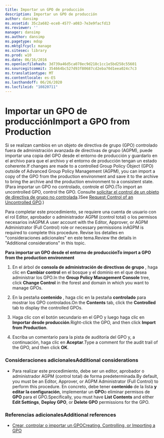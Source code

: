 ```yaml
---
title: Importar un GPO de producción
description: Importar un GPO de producción
author: dansimp
ms.assetid: 35c2a682-ece8-4577-a083-7e3e9facfd13
ms.reviewer: ''
manager: dansimp
ms.author: dansimp
ms.pagetype: mdop
ms.mktglfcycl: manage
ms.sitesec: library
ms.prod: w10
ms.date: 06/16/2016
ms.openlocfilehash: 3d739a46d5ca078ec9d218c1cc1e5bd258c55601
ms.sourcegitcommit: 354664bc527d93f80687cd2eba70d1eea024c7c3
ms.translationtype: MT
ms.contentlocale: es-ES
ms.lasthandoff: 06/26/2020
ms.locfileid: "10820711"
---
```

# <span data-ttu-id="00271-103">Importar un GPO de producción</span><span class="sxs-lookup"><span data-stu-id="00271-103">Import a GPO from Production</span></span>


<span data-ttu-id="00271-104">Si se realizan cambios en un objeto de directiva de grupo (GPO) controlado fuera de administración avanzada de directivas de grupo (AGPM), puede importar una copia del GPO desde el entorno de producción y guardarlo en el archivo para que el archivo y el entorno de producción tengan un estado coherente.</span><span class="sxs-lookup"><span data-stu-id="00271-104">If changes are made to a controlled Group Policy Object (GPO) outside of Advanced Group Policy Management (AGPM), you can import a copy of the GPO from the production environment and save it to the archive to bring the archive and the production environment to a consistent state.</span></span> <span data-ttu-id="00271-105">(Para importar un GPO no controlado, controle el GPO.</span><span class="sxs-lookup"><span data-stu-id="00271-105">(To import an uncontrolled GPO, control the GPO.</span></span> <span data-ttu-id="00271-106">Consulte [solicitar el control de un objeto de directiva de grupo no controlada](request-control-of-an-uncontrolled-gpo-agpm30ops.md).)</span><span class="sxs-lookup"><span data-stu-id="00271-106">See [Request Control of an Uncontrolled GPO](request-control-of-an-uncontrolled-gpo-agpm30ops.md).)</span></span>

<span data-ttu-id="00271-107">Para completar este procedimiento, se requiere una cuenta de usuario con el rol Editor, aprobador o administrador AGPM (control total) o los permisos necesarios inAGPM.</span><span class="sxs-lookup"><span data-stu-id="00271-107">A user account with the Editor, Approver, or AGPM Administrator (Full Control) role or necessary permissions inAGPM is required to complete this procedure.</span></span> <span data-ttu-id="00271-108">Revise los detalles en "consideraciones adicionales" en este tema.</span><span class="sxs-lookup"><span data-stu-id="00271-108">Review the details in "Additional considerations" in this topic.</span></span>

**<span data-ttu-id="00271-109">Para importar un GPO desde el entorno de producción</span><span class="sxs-lookup"><span data-stu-id="00271-109">To import a GPO from the production environment</span></span>**

1.  <span data-ttu-id="00271-110">En el árbol de **consola de administración de directivas de grupo** , haga clic en **Cambiar control** en el bosque y el dominio en el que desea administrar los GPO.</span><span class="sxs-lookup"><span data-stu-id="00271-110">In the **Group Policy Management Console** tree, click **Change Control** in the forest and domain in which you want to manage GPOs.</span></span>

2.  <span data-ttu-id="00271-111">En la pestaña **contenido** , haga clic en la pestaña **controlado** para mostrar los GPO controlados.</span><span class="sxs-lookup"><span data-stu-id="00271-111">On the **Contents** tab, click the **Controlled** tab to display the controlled GPOs.</span></span>

3.  <span data-ttu-id="00271-112">Haga clic con el botón secundario en el GPO y luego haga clic en **Importar desde producción**.</span><span class="sxs-lookup"><span data-stu-id="00271-112">Right-click the GPO, and then click **Import from Production**.</span></span>

4.  <span data-ttu-id="00271-113">Escriba un comentario para la pista de auditoría del GPO y, a continuación, haga clic en **Aceptar**.</span><span class="sxs-lookup"><span data-stu-id="00271-113">Type a comment for the audit trail of the GPO, and then click **OK**.</span></span>

### <span data-ttu-id="00271-114">Consideraciones adicionales</span><span class="sxs-lookup"><span data-stu-id="00271-114">Additional considerations</span></span>

-   <span data-ttu-id="00271-115">Para realizar este procedimiento, debe ser un editor, aprobador o administrador AGPM (control total) de forma predeterminada.</span><span class="sxs-lookup"><span data-stu-id="00271-115">By default, you must be an Editor, Approver, or AGPM Administrator (Full Control) to perform this procedure.</span></span> <span data-ttu-id="00271-116">En concreto, debe tener **contenido** de la lista **y editar la configuración**, implementar un **GPO**o eliminar permisos de **GPO** para el GPO.</span><span class="sxs-lookup"><span data-stu-id="00271-116">Specifically, you must have **List Contents** and either **Edit Settings**, **Deploy GPO**, or **Delete GPO** permissions for the GPO.</span></span>

### <span data-ttu-id="00271-117">Referencias adicionales</span><span class="sxs-lookup"><span data-stu-id="00271-117">Additional references</span></span>

-   [<span data-ttu-id="00271-118">Crear, controlar o importar un GPO</span><span class="sxs-lookup"><span data-stu-id="00271-118">Creating, Controlling, or Importing a GPO</span></span>](creating-controlling-or-importing-a-gpo-agpm30ops.md)

 

 





